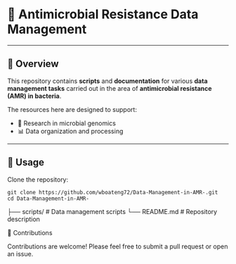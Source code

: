 # 🦠 Antimicrobial Resistance Data Management

---

## 📖 Overview

This repository contains **scripts** and **documentation** for various **data management tasks** carried out in the area of **antimicrobial resistance (AMR) in bacteria**.  

The resources here are designed to support:
- 🔬 Research in microbial genomics  
- 📊 Data organization and processing  

---

## 🚀 Usage

Clone the repository:
```
git clone https://github.com/wboateng72/Data-Management-in-AMR-.git
cd Data-Management-in-AMR-
```

├── scripts/        # Data management scripts
└── README.md       # Repository description

🤝 Contributions

Contributions are welcome! Please feel free to submit a pull request or open an issue.